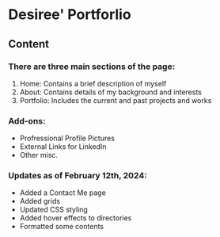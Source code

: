 # Desiree' Portforlio

## Content

### There are three main sections of the page:

1. Home: Contains a brief description of myself
2. About: Contains details of my background and interests
3. Portfolio: Includes the current and past projects and works

### Add-ons:

- Profressional Profile Pictures
- External Links for LinkedIn
- Other misc.

### Updates as of February 12th, 2024:

- Added a Contact Me page
- Added grids
- Updated CSS styling
- Added hover effects to directories
- Formatted some contents
